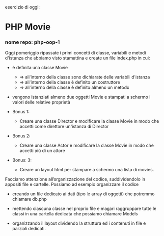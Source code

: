esercizio di oggi:

# PHP Movie

### nome repo: php-oop-1

Oggi pomeriggio ripassate i primi concetti di classe, variabili e metodi d'istanza che abbiamo visto stamattina e create un file index.php in cui:

- è definita una classe Movie

  - => all'interno della classe sono dichiarate delle variabili d'istanza
  - => all'interno della classe è definito un costruttore
  - => all'interno della classe è definito almeno un metodo

- vengono istanziati almeno due oggetti Movie e stampati a schermo i valori delle relative proprietà

- Bonus 1:

  - Creare una classe Director e modificare la classe Movie in modo che accetti come direttore un'istanza di Director

- Bonus 2:

  - Creare una classe Actor e modificare la classe Movie in modo che accetti piú di un attore

- Bonus: 3:
  - Creare un layout html per stampare a schermo una lista di movies.

Facciamo attenzione all’organizzazione del codice, suddividendolo in appositi file e cartelle. Possiamo ad esempio organizzare il codice

- creando un file dedicato ai dati (tipo le array di oggetti) che potremmo chiamare db.php

- mettendo ciascuna classe nel proprio file e magari raggruppare tutte le classi in una cartella dedicata che possiamo chiamare Models

- organizzando il layout dividendo la struttura ed i contenuti in file e parziali dedicati.
